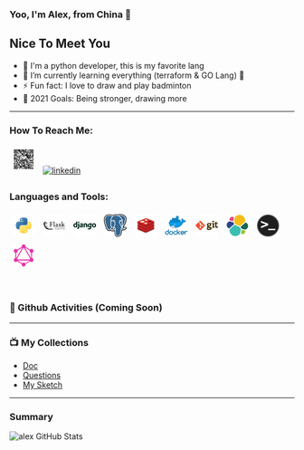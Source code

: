 ### Yoo, I'm Alex, from China 👋


## Nice To Meet You

- 🔭 I'm a python developer, this is my favorite lang
- 🌱 I’m currently learning everything (terraform & GO Lang) 🤣
- ⚡ Fun fact: I love to draw and play badminton
- 🥅 2021 Goals: Being stronger, drawing more 

---
### How To Reach Me:
[<img alt="wechat" style="border-radius:10%;margin:5px" height="40" src="./image/wechat_qrcode.jpeg" />][wechat]
[<img alt="linkedin" style="border-radius:10%;margin:5px" height="40" src="https://cdn.jsdelivr.net/npm/simple-icons@v3/icons/linkedin.svg" />][linkedin]
<br />


### Languages and Tools:

<code><img style="border-radius:10%;margin:5px" height="40" src="https://raw.githubusercontent.com/github/explore/80688e429a7d4ef2fca1e82350fe8e3517d3494d/topics/python/python.png"></code>
<code><img style="border-radius:10%;margin:5px" height="40" src="https://raw.githubusercontent.com/github/explore/80688e429a7d4ef2fca1e82350fe8e3517d3494d/topics/flask/flask.png"></code>
<code><img style="border-radius:10%;margin:5px" height="40" src="https://raw.githubusercontent.com/github/explore/80688e429a7d4ef2fca1e82350fe8e3517d3494d/topics/django/django.png"></code>
<code><img style="border-radius:10%;margin:5px" height="40" src="https://raw.githubusercontent.com/github/explore/80688e429a7d4ef2fca1e82350fe8e3517d3494d/topics/postgresql/postgresql.png"></code>
<code><img style="border-radius:10%;margin:5px" height="40" src="https://raw.githubusercontent.com/github/explore/80688e429a7d4ef2fca1e82350fe8e3517d3494d/topics/redis/redis.png"></code>
<code><img style="border-radius:10%;margin:5px" height="40" src="https://raw.githubusercontent.com/github/explore/80688e429a7d4ef2fca1e82350fe8e3517d3494d/topics/docker/docker.png"></code>
<code><img style="border-radius:10%;margin:5px" height="40" src="https://raw.githubusercontent.com/github/explore/80688e429a7d4ef2fca1e82350fe8e3517d3494d/topics/git/git.png"></code>
<code><img style="border-radius:10%;margin:5px" height="40" src="https://raw.githubusercontent.com/github/explore/d73b58ded658144cd29547485b8537306012eb86/topics/elasticsearch/elasticsearch.png"></code>
<code><img style="border-radius:10%;margin:5px" height="40" src="https://raw.githubusercontent.com/github/explore/80688e429a7d4ef2fca1e82350fe8e3517d3494d/topics/terminal/terminal.png"></code>
<code><img style="border-radius:10%;margin:5px" height="40" src="https://raw.githubusercontent.com/github/explore/5c058a388828bb5fde0bcafd4bc867b5bb3f26f3/topics/graphql/graphql.png"></code>

<br />


### 📕 Github Activities (Coming Soon)

<!--START_SECTION:activity-->

<!--END_SECTION:activity-->

<!-- ➡️ [more blog posts...](https://codestackr.com) -->

---

### 📺 My Collections

<!-- YOUTUBE:START -->
- [Doc](https://github.com/chefyuan/algorithm-base)
- [Questions](https://github.com/ConyYang/LeetCode_InterviewQuestions_Python)
- [My Sketch](./image/my_sketch)

<!-- YOUTUBE:END -->

<!-- <details>
  <summary>:zap: Recent GitHub Activity</summary> -->
  
<!--START_SECTION:activity-->

<!--END_SECTION:activity-->

---
### Summary

<!-- <summary>:zap: GitHub Stats</summary> -->

<img align="left" alt="alex GitHub Stats" src="https://github-readme-stats.vercel.app/api?username=w348729&show_icons=true&hide_border=true&theme=tokyonight" />


[linkedin]: https://www.linkedin.com/in/wangruixue-014b26147/
[wechat]: /image/wechat_qrcode.jpeg